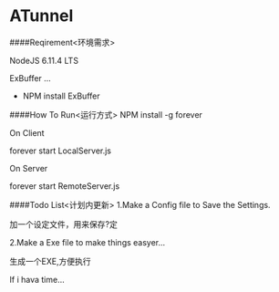 # ATunnel

####Reqirement<环境需求>

NodeJS 6.11.4 LTS

ExBuffer ...

* NPM install ExBuffer

####How To Run<运行方式>
NPM install -g forever


On Client

forever start LocalServer.js

On Server

forever start RemoteServer.js

####Todo List<计划内更新>
1.Make a Config file to Save the Settings.

加一个设定文件，用来保存?定

2.Make a Exe file to make things easyer...

生成一个EXE,方便执行

If i hava time...
